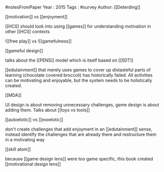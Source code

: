 #notesFromPaper
Year   : 2015
Tags   : #survey
Author: [[Deterding]]

[[motivation]] vs [[enjoyment]]

[[HCI]] should look into using [[games]] for understanding motivation in other [[HCI]] contexts

![[free play]] vs ![[gamefulness]]

[[gameful design]]

talks about the [[PENS]] model which is itself based on [[SDT]]

[[edutainment]] that merely uses games to cover up distasteful parts of learning (chocolate covered broccoli) has historically failed. All activities can be motivating and enjoyable, but the system needs to be holistically created.

[[MDA]]

UI design is about removing unnecessary challenges, game design is about adding them. Talks about [[toys vs tools]]

[[autoelotic]] vs [[exoelotic]]

don't create challenges that add enjoyment in an [[edutainment]] sense, instead identify the challenges that are already there and restructure them in a motivating way

[[skill atom]]

because [[game design lens]] were too game specific, this book created [[motivational design lens]]
